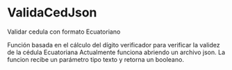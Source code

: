 # ValidaCedJson
Validar cedula con formato Ecuatoriano

Función basada en el cálculo del dígito verificador para verificar la validez de la cédula Ecuatoriana
Actualmente funciona abriendo un archivo json.
La funcion recibe un parámetro tipo texto y retorna un booleano.
